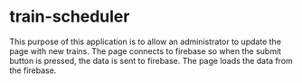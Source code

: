 # train-scheduler
This purpose of this application is to allow an administrator to update the page with new trains.  The page connects to firebase so when the submit button is pressed, the data is sent to firebase.  The page loads the data from the firebase.
